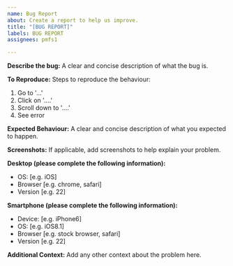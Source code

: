```yaml
---
name: Bug Report
about: Create a report to help us improve.
title: "[BUG REPORT]"
labels: BUG REPORT
assignees: pmfs1

---
```


**Describe the bug:**
A clear and concise description of what the bug is.

**To Reproduce:**
Steps to reproduce the behaviour:
1. Go to '...'
2. Click on '....'
3. Scroll down to '....'
4. See error

**Expected Behaviour:**
A clear and concise description of what you expected to happen.

**Screenshots:**
If applicable, add screenshots to help explain your problem.

**Desktop (please complete the following information):**
 - OS: [e.g. iOS]
 - Browser [e.g. chrome, safari]
 - Version [e.g. 22]

**Smartphone (please complete the following information):**
 - Device: [e.g. iPhone6]
 - OS: [e.g. iOS8.1]
 - Browser [e.g. stock browser, safari]
 - Version [e.g. 22]

**Additional Context:**
Add any other context about the problem here.
